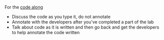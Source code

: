 
For the [code along](https://git.generalassemb.ly/ga-wdi-boston/js-reference-types#code-along-analyze-text)
- Discuss the code as you type it, do not annotate
- Annotate with the developers after you've completed a part of the lab
- Talk about code as it is written and then go back and get the developers to help annotate the code written
